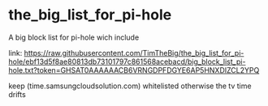 # the_big_list_for_pi-hole
 A big block list for pi-hole wich include 

link:
https://raw.githubusercontent.com/TimTheBig/the_big_list_for_pi-hole/ebf13d5f8ae80813db73101797c861568acebacd/big_block_list_pi-hole.txt?token=GHSAT0AAAAAACB6VRNGDPFDGYE6AP5HNXDIZCL2YPQ


keep (time.samsungcloudsolution.com) whitelisted otherwise the tv time drifts
